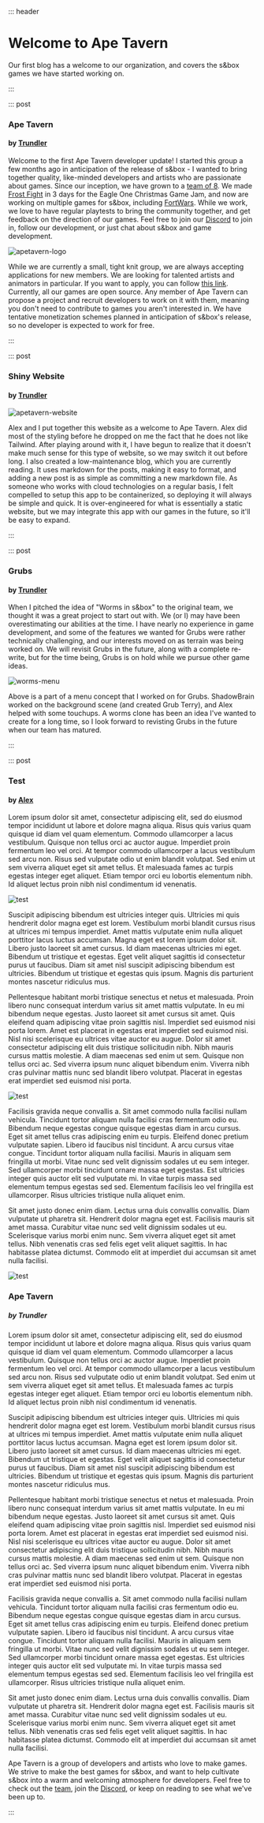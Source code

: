 ::: header

# Welcome to Ape Tavern

Our first blog has a welcome to our organization, and covers the s&box games we have started working on.

:::

::: post

### Ape Tavern
#### by [Trundler](/team)

Welcome to the first Ape Tavern developer update! I started this group a few months ago in anticipation of the release of s&box - I wanted to bring together quality, like-minded developers and artists who are passionate about games. Since our inception, we have grown to a [team of 8](/team). We made [Frost Fight](https://github.com/apetavern/sbox-frostfight) in 3 days for the Eagle One Christmas Game Jam, and now are working on multiple games for s&box, including [FortWars](https://github.com/apetavern/sbox-fortwars). While we work, we love to have regular playtests to bring the community together, and get feedback on the direction of our games. Feel free to join our [Discord](https://discord.gg/g4JczwdCcN) to join in, follow our development, or just chat about s&box and game development.

![apetavern-logo](/images/logo/white/full.svg)

While we are currently a small, tight knit group, we are always accepting applications for new members. We are looking for talented artists and animators in particular. If you want to apply, you can follow [this link](https://forms.gle/z8NaRN2NRNWLXuiTA). Currently, all our games are open source. Any member of Ape Tavern can propose a project and recruit developers to work on it with them, meaning you don't need to contribute to games you aren't interested in. We have tentative monetization schemes planned in anticipation of s&box's release, so no developer is expected to work for free.

:::

::: post

### Shiny Website
#### by [Trundler](/team)

![apetavern-website](/images/blogs/welcome/website.png)

Alex and I put together this website as a welcome to Ape Tavern. Alex did most of the styling before he dropped on me the fact that he does not like Tailwind. After playing around with it, I have begun to realize that it doesn't make much sense for this type of website, so we may switch it out before long. I also created a low-maintenance blog, which you are currently reading. It uses markdown for the posts, making it easy to format, and adding a new post is as simple as committing a new markdown file. As someone who works with cloud technologies on a regular basis, I felt compelled to setup this app to be containerized, so deploying it will always be simple and quick. It is over-engineered for what is essentially a static website, but we may integrate this app with our games in the future, so it'll be easy to expand.

:::

::: post

### Grubs
#### by [Trundler](/team)

When I pitched the idea of "Worms in s&box" to the original team, we thought it was a great project to start out with. We (or I) may have been overestimating our abilities at the time. I have nearly no experience in game development, and some of the features we wanted for Grubs were rather technically challenging, and our interests moved on as terrain was being worked on. We will revisit Grubs in the future, along with a complete re-write, but for the time being, Grubs is on hold while we pursue other game ideas.

![worms-menu](/images/blogs/welcome/worms.jpg)

Above is a part of a menu concept that I worked on for Grubs. ShadowBrain worked on the background scene (and created Grub Terry), and Alex helped with some touchups. A worms clone has been an idea I've wanted to create for a long time, so I look forward to revisting Grubs in the future when our team has matured.

:::

::: post

### Test
#### by [Alex](/team)

Lorem ipsum dolor sit amet, consectetur adipiscing elit, sed do eiusmod tempor incididunt ut labore et dolore magna aliqua. Risus quis varius quam quisque id diam vel quam elementum. Commodo ullamcorper a lacus vestibulum. Quisque non tellus orci ac auctor augue. Imperdiet proin fermentum leo vel orci. At tempor commodo ullamcorper a lacus vestibulum sed arcu non. Risus sed vulputate odio ut enim blandit volutpat. Sed enim ut sem viverra aliquet eget sit amet tellus. Et malesuada fames ac turpis egestas integer eget aliquet. Etiam tempor orci eu lobortis elementum nibh. Id aliquet lectus proin nibh nisl condimentum id venenatis.

![test](https://files.facepunch.com/garry/0f804886-847e-495c-8c22-74dcd6ba2e8f.png)

Suscipit adipiscing bibendum est ultricies integer quis. Ultricies mi quis hendrerit dolor magna eget est lorem. Vestibulum morbi blandit cursus risus at ultrices mi tempus imperdiet. Amet mattis vulputate enim nulla aliquet porttitor lacus luctus accumsan. Magna eget est lorem ipsum dolor sit. Libero justo laoreet sit amet cursus. Id diam maecenas ultricies mi eget. Bibendum ut tristique et egestas. Eget velit aliquet sagittis id consectetur purus ut faucibus. Diam sit amet nisl suscipit adipiscing bibendum est ultricies. Bibendum ut tristique et egestas quis ipsum. Magnis dis parturient montes nascetur ridiculus mus.

Pellentesque habitant morbi tristique senectus et netus et malesuada. Proin libero nunc consequat interdum varius sit amet mattis vulputate. In eu mi bibendum neque egestas. Justo laoreet sit amet cursus sit amet. Quis eleifend quam adipiscing vitae proin sagittis nisl. Imperdiet sed euismod nisi porta lorem. Amet est placerat in egestas erat imperdiet sed euismod nisi. Nisl nisi scelerisque eu ultrices vitae auctor eu augue. Dolor sit amet consectetur adipiscing elit duis tristique sollicitudin nibh. Nibh mauris cursus mattis molestie. A diam maecenas sed enim ut sem. Quisque non tellus orci ac. Sed viverra ipsum nunc aliquet bibendum enim. Viverra nibh cras pulvinar mattis nunc sed blandit libero volutpat. Placerat in egestas erat imperdiet sed euismod nisi porta.

![test](https://files.facepunch.com/garry/0f804886-847e-495c-8c22-74dcd6ba2e8f.png)

Facilisis gravida neque convallis a. Sit amet commodo nulla facilisi nullam vehicula. Tincidunt tortor aliquam nulla facilisi cras fermentum odio eu. Bibendum neque egestas congue quisque egestas diam in arcu cursus. Eget sit amet tellus cras adipiscing enim eu turpis. Eleifend donec pretium vulputate sapien. Libero id faucibus nisl tincidunt. A arcu cursus vitae congue. Tincidunt tortor aliquam nulla facilisi. Mauris in aliquam sem fringilla ut morbi. Vitae nunc sed velit dignissim sodales ut eu sem integer. Sed ullamcorper morbi tincidunt ornare massa eget egestas. Est ultricies integer quis auctor elit sed vulputate mi. In vitae turpis massa sed elementum tempus egestas sed sed. Elementum facilisis leo vel fringilla est ullamcorper. Risus ultricies tristique nulla aliquet enim.

Sit amet justo donec enim diam. Lectus urna duis convallis convallis. Diam vulputate ut pharetra sit. Hendrerit dolor magna eget est. Facilisis mauris sit amet massa. Curabitur vitae nunc sed velit dignissim sodales ut eu. Scelerisque varius morbi enim nunc. Sem viverra aliquet eget sit amet tellus. Nibh venenatis cras sed felis eget velit aliquet sagittis. In hac habitasse platea dictumst. Commodo elit at imperdiet dui accumsan sit amet nulla facilisi.

![test](https://files.facepunch.com/garry/0f804886-847e-495c-8c22-74dcd6ba2e8f.png)


### Ape Tavern

##### by Trundler

Lorem ipsum dolor sit amet, consectetur adipiscing elit, sed do eiusmod tempor incididunt ut labore et dolore magna aliqua. Risus quis varius quam quisque id diam vel quam elementum. Commodo ullamcorper a lacus vestibulum. Quisque non tellus orci ac auctor augue. Imperdiet proin fermentum leo vel orci. At tempor commodo ullamcorper a lacus vestibulum sed arcu non. Risus sed vulputate odio ut enim blandit volutpat. Sed enim ut sem viverra aliquet eget sit amet tellus. Et malesuada fames ac turpis egestas integer eget aliquet. Etiam tempor orci eu lobortis elementum nibh. Id aliquet lectus proin nibh nisl condimentum id venenatis.

Suscipit adipiscing bibendum est ultricies integer quis. Ultricies mi quis hendrerit dolor magna eget est lorem. Vestibulum morbi blandit cursus risus at ultrices mi tempus imperdiet. Amet mattis vulputate enim nulla aliquet porttitor lacus luctus accumsan. Magna eget est lorem ipsum dolor sit. Libero justo laoreet sit amet cursus. Id diam maecenas ultricies mi eget. Bibendum ut tristique et egestas. Eget velit aliquet sagittis id consectetur purus ut faucibus. Diam sit amet nisl suscipit adipiscing bibendum est ultricies. Bibendum ut tristique et egestas quis ipsum. Magnis dis parturient montes nascetur ridiculus mus.

Pellentesque habitant morbi tristique senectus et netus et malesuada. Proin libero nunc consequat interdum varius sit amet mattis vulputate. In eu mi bibendum neque egestas. Justo laoreet sit amet cursus sit amet. Quis eleifend quam adipiscing vitae proin sagittis nisl. Imperdiet sed euismod nisi porta lorem. Amet est placerat in egestas erat imperdiet sed euismod nisi. Nisl nisi scelerisque eu ultrices vitae auctor eu augue. Dolor sit amet consectetur adipiscing elit duis tristique sollicitudin nibh. Nibh mauris cursus mattis molestie. A diam maecenas sed enim ut sem. Quisque non tellus orci ac. Sed viverra ipsum nunc aliquet bibendum enim. Viverra nibh cras pulvinar mattis nunc sed blandit libero volutpat. Placerat in egestas erat imperdiet sed euismod nisi porta.

Facilisis gravida neque convallis a. Sit amet commodo nulla facilisi nullam vehicula. Tincidunt tortor aliquam nulla facilisi cras fermentum odio eu. Bibendum neque egestas congue quisque egestas diam in arcu cursus. Eget sit amet tellus cras adipiscing enim eu turpis. Eleifend donec pretium vulputate sapien. Libero id faucibus nisl tincidunt. A arcu cursus vitae congue. Tincidunt tortor aliquam nulla facilisi. Mauris in aliquam sem fringilla ut morbi. Vitae nunc sed velit dignissim sodales ut eu sem integer. Sed ullamcorper morbi tincidunt ornare massa eget egestas. Est ultricies integer quis auctor elit sed vulputate mi. In vitae turpis massa sed elementum tempus egestas sed sed. Elementum facilisis leo vel fringilla est ullamcorper. Risus ultricies tristique nulla aliquet enim.

Sit amet justo donec enim diam. Lectus urna duis convallis convallis. Diam vulputate ut pharetra sit. Hendrerit dolor magna eget est. Facilisis mauris sit amet massa. Curabitur vitae nunc sed velit dignissim sodales ut eu. Scelerisque varius morbi enim nunc. Sem viverra aliquet eget sit amet tellus. Nibh venenatis cras sed felis eget velit aliquet sagittis. In hac habitasse platea dictumst. Commodo elit at imperdiet dui accumsan sit amet nulla facilisi.

Ape Tavern is a group of developers and artists who love to make games.
We strive to make the best games for s&box, and want to help cultivate
s&box into a warm and welcoming atmosphere for developers. Feel free to 
check out the [team](https://apetavern.com/team), join the
[Discord](https://discord.gg/g4JczwdCcN), or keep on reading to see what 
we've been up to.

:::